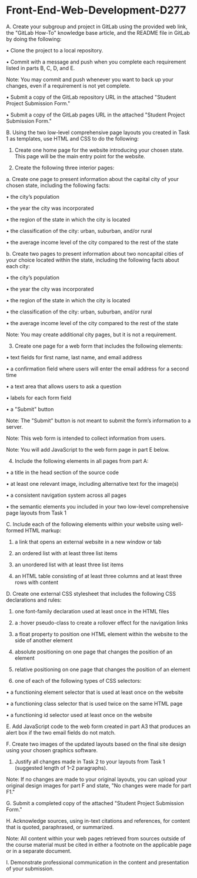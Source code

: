 # Front-End-Web-Development-D277
A.  Create your subgroup and project in GitLab using the provided web link, the "GitLab How-To" knowledge base article, and the README file in GitLab by doing the following:

•   Clone the project to a local repository.

•   Commit with a message and push when you complete each requirement listed in parts B, C, D, and E.

 

Note: You may commit and push whenever you want to back up your changes, even if a requirement is not yet complete.

 

•   Submit a copy of the GitLab repository URL in the attached "Student Project Submission Form."

•   Submit a copy of the GitLab pages URL in the attached "Student Project Submission Form."

 

B.  Using the two low-level comprehensive page layouts you created in Task 1 as templates, use HTML and CSS to do the following:

1.  Create one home page for the website introducing your chosen state. This page will be the main entry point for the website.

2.  Create the following three interior pages:

 a.  Create one page to present information about the capital city of your chosen state, including the following facts:

•   the city’s population

•   the year the city was incorporated

•   the region of the state in which the city is located

•   the classification of the city: urban, suburban, and/or rural

•   the average income level of the city compared to the rest of the state

b.  Create two pages to present information about two noncapital cities of your choice located within the state, including the following facts about each city:

•   the city’s population

•   the year the city was incorporated

•   the region of the state in which the city is located

•   the classification of the city: urban, suburban, and/or rural

•   the average income level of the city compared to the rest of the state

 

Note: You may create additional city pages, but it is not a requirement.

 

3.  Create one page for a web form that includes the following elements:

•   text fields for first name, last name, and email address

•   a confirmation field where users will enter the email address for a second time

•   a text area that allows users to ask a question

•   labels for each form field

•   a "Submit" button

 

Note: The "Submit" button is not meant to submit the form’s information to a server.

 

Note: This web form is intended to collect information from users.

 

Note: You will add JavaScript to the web form page in part E below.

 

4.  Include the following elements in all pages from part A:

•   a title in the head section of the source code

•   at least one relevant image, including alternative text for the image(s)

•   a consistent navigation system across all pages

•   the semantic elements you included in your two low-level comprehensive page layouts from Task 1

 

C.  Include each of the following elements within your website using well-formed HTML markup:

1.  a link that opens an external website in a new window or tab

2.  an ordered list with at least three list items

3.  an unordered list with at least three list items

4.  an HTML table consisting of at least three columns and at least three rows with content

 

D.  Create one external CSS stylesheet that includes the following CSS declarations and rules:

1.  one font-family declaration used at least once in the HTML files

2.  a :hover pseudo-class to create a rollover effect for the navigation links

3.  a float property to position one HTML element within the website to the side of another element

4.  absolute positioning on one page that changes the position of an element

5.  relative positioning on one page that changes the position of an element

6.  one of each of the following types of CSS selectors:

•   a functioning element selector that is used at least once on the website

•   a functioning class selector that is used twice on the same HTML page

•   a functioning id selector used at least once on the website

 

E.  Add JavaScript code to the web form created in part A3 that produces an alert box if the two email fields do not match.

 

F.  Create two images of the updated layouts based on the final site design using your chosen graphics software.

1.  Justify all changes made in Task 2 to your layouts from Task 1 (suggested length of 1–2 paragraphs).

 

Note: If no changes are made to your original layouts, you can upload your original design images for part F and state, "No changes were made for part F1."

 

G.  Submit a completed copy of the attached "Student Project Submission Form."

 

H.  Acknowledge sources, using in-text citations and references, for content that is quoted, paraphrased, or summarized.

 

Note: All content within your web pages retrieved from sources outside of the course material must be cited in either a footnote on the applicable page or in a separate document.

 

I.   Demonstrate professional communication in the content and presentation of your submission.


